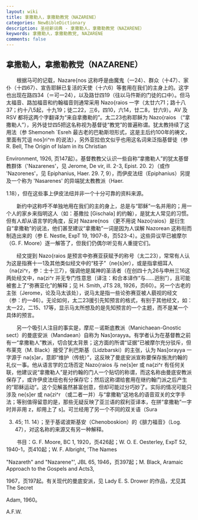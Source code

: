 ```yaml
---
layout: wiki
title: 拿撒勒人，拿撒勒教党（NAZARENE）
categories: NewBibleDictionary
description: 圣经新词典 - 拿撒勒人，拿撒勒教党（NAZARENE）
keywords: 拿撒勒人，拿撒勒教党, NAZARENE
comments: false
---
```


## 拿撒勒人，拿撒勒教党（NAZARENE）

　　根据马可的记载，Nazare{nos 这称呼是由魔鬼（一24）、群众（十47）、家仆（十四67）、宣告耶稣已复活的天使（十六6）等套用在我们的主身上的。这字也出现在路四34（＝可一24），以及路廿四19（往以马忤斯的门徒的口中）。但马太福音、路加福音和约翰福音则通常采用 Nazo{raios 一字（太廿六71；路十八37；约十八5起，十九19；徒二22，三6，四10，六14，廿二8，廿六9）。AV 及 RSV 都将这两个字翻译为“来自拿撒勒的”。太二23也称耶稣为 Nazo{raios （“拿撒勒人”），另外徒廿四5把这名称视为基督徒“教党”的普遍称谓。犹太教持续了这用法（参 Shemoneh `Esreh 最古老的巴勒斯坦形式，这是主后约100年的祷文，里面有咒诅 nos]ri^m 的说法），另外亚拉伯文似乎也用这名词来泛指基督徒（参 R. Bell, The Origin of Islam in its Christian

Environment, 1926, 页147起）。基督教教父认识一些自称“拿撒勒人”的犹太基督教群体（'Nazarenes'，见 Jerome, De vir, ill. 2-3, Epist. 20. 2）（或作 'Nazorenes'，见 Epiphanius, Haer. 29. 7, 9），而伊皮法纽（Epiphanius）另提及一个称为 'Nasarenes' 的异端犹太教教派（Haer.

1.18），但在这些事上伊皮法纽并非一个十分可靠的资料来源。

　　新约中这称呼不单独地用在我们的主的身上，总是与“耶稣”一名并用的；用一个人的家乡来指明这人（如：基撒拉 [Gischala] 的约翰），是犹太人常见的习惯。但有人却从语言学的角度，反对 Nazare{nos （更不用说 Nazo{raios）是衍生自“拿撒勒”的说法，他们甚至建议“拿撒勒”一词是因为人误解 Nazorean 这称衔而制造出来的（参 E. Nestle, ExpT 19, 1907-8，页523-4）。这些异议早已被摩尔（G. F. Moore）逐一解答了，但我们仍偶尔听见有人重提它们。

　　经文提到 Nazo{raios 是预言中弥赛亚获赋予的称号（太二23），常常有人认为这是指赛十一1及其他类似经文中的“枝子”（ne{s]er），或是指拿细耳人（na{zi^r，参：士十三7），强调他是属神的圣洁者（在创四十九26与申卅三16这两处经文中，na{zi^r 并无专门性意思〔译注：和合本译作“与……迥别”〕，且可能被套上了“弥赛亚化”的解释；见 H. Smith, JTS 28, 1926，页60）。另一个古老的主张（Jerome，论及马太该处），说马太是指一些论弥赛亚被人藐视的经文（参：约一46）。无论如何，太二23援引先知预言的格式，有别于其他经文，如：太一22，二15、17等，显示马太所想及的是先知预言的一个主题，而不是某一个具体的预言。

　　另一个吸引人注目的事实是，摩尼－诺斯底教派（Manichaean-Gnostic sect）的曼底安派（Mandaean）自称为 Nas]orayya。有学者认为在基督教之前有一“拿撒勒人”教派，切合犹太背景；这方面的所谓“证据”已被摩尔充分驳斥，但布莱克（M. Black）接受了利巴斯基（Lidzbarski）的主张，认为 Nas]orayya 一字源于 na{s]ar，意即“维护（传统）”，这反映了曼底安派宣称要保存施洗约翰的礼仪一事。他从语言学的立场否定 Nazo{raios 与 ne{s]er 或 na{zi^r 有任何关联，他建议说“拿撒勒人”是对约翰的门人一个贴切的称谓，而这名称由曼底安教派保存了，或许伊皮法纽也有分保存它；然后这称谓给套用在继约翰门派之后产生的“耶稣运动”。这个见解虽然甚富创意，但却可能过分巧妙了。实际的情况可能只涉及 ne{s]er 或 na{zi^r （或二者一并）与“拿撒勒”这地名的语音双关的文字手法；等别值得留意的是，那些无疑反映了亚兰语的叙利亚译本，在拼“拿撒勒”一字时并非用 z，却用上了 s]。可兰经用了另一个不同的双关语（Sura

3. 45; 11. 14）；至于基诺波斯基安（Chenoboskion）的《腓力福音》（Log. 47），对这名称的来源又有另一种解释。

　　书目：G. F. Moore, BC 1, 1920，页426起；W. O. E. Oesterley, ExpT 52, 1940-1，页410起；W. F. Albright, 'The Names

"Nazareth" and "Nazarene"', JBL 65, 1946，页397起；M. Black, Aramaic Approach to the Gospels and Acts3,

1967，页197起。有关现代的曼底安派，见 Lady E. S. Drower 的作品，尤见其 The Secret

Adam, 1960。

A.F.W.








